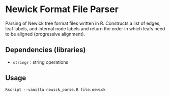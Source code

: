# Newick Format File Parser

Parsing of Newick tree format files written in R. Constructs a list of edges, leaf labels, and internal node labels and return the order in which leafs need to be aligned (progressive alignment).

## Dependencies (libraries)

* `stringr` : string operations

## Usage

```Rscript --vanilla newick_parse.R file.newick```
